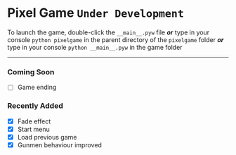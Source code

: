 # Pixel Game `Under Development`

To launch the game, double-click the `__main__.pyw` file _**or**_ type in your console
`python pixelgame` in the parent directory of the `pixelgame` folder _**or**_
type in your console `python __main__.pyw` in the game folder

---

### Coming Soon
- [ ] Game ending

### Recently Added
- [x] Fade effect
- [x] Start menu
- [x] Load previous game
- [x] Gunmen behaviour improved
